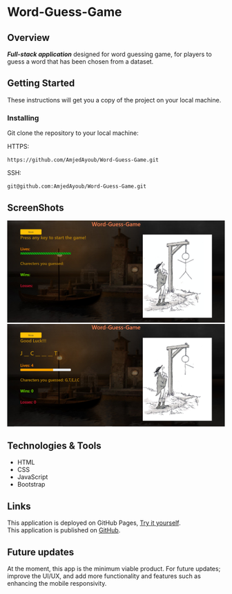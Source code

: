 # Word-Guess-Game

## Overview
***Full-stack application*** designed for word guessing game, for players to guess a word that has been chosen from a dataset.

## Getting Started
These instructions will get you a copy of the project on your local machine.

### Installing
Git clone the repository to your local machine:

HTTPS:
```
https://github.com/AmjedAyoub/Word-Guess-Game.git
```
SSH:
```
git@github.com:AmjedAyoub/Word-Guess-Game.git
```

## ScreenShots
![Image](./assets/images/1.PNG)
![Image](./assets/images/2.PNG)

## Technologies & Tools
* HTML 
* CSS
* JavaScript
* Bootstrap


## Links
This application is deployed on GitHub Pages, [Try it yourself](https://amjedayoub.github.io/Word-Guess-Game).\
This application is published on [GitHub](https://github.com/AmjedAyoub/Word-Guess-Game).

## Future updates
At the moment, this app is the minimum viable product. For future updates; improve the UI/UX, and add more functionality and features such as enhancing the mobile responsivity. 